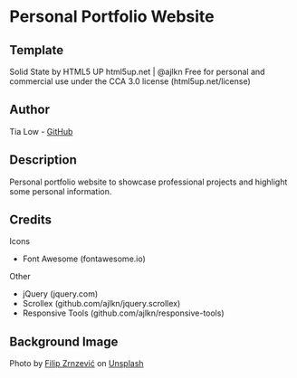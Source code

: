 # Personal Portfolio Website 

## Template
Solid State by HTML5 UP
html5up.net | @ajlkn
Free for personal and commercial use under the CCA 3.0 license (html5up.net/license)

## Author
Tia Low - [GitHub](https://github.com/TiaLow)

## Description

Personal portfolio website to showcase professional projects and highlight some personal information. 

## Credits
Icons
- Font Awesome (fontawesome.io)

Other
- jQuery (jquery.com)
-	Scrollex (github.com/ajlkn/jquery.scrollex)
-	Responsive Tools (github.com/ajlkn/responsive-tools)


## Background Image
<span>Photo by <a href="https://unsplash.com/@filipz?utm_source=unsplash&amp;utm_medium=referral&amp;utm_content=creditCopyText">Filip Zrnzević</a> on <a href="https://unsplash.com/s/photos/trees?utm_source=unsplash&amp;utm_medium=referral&amp;utm_content=creditCopyText">Unsplash</a></span>

